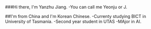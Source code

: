 ###Hi there, I'm Yanzhu Jiang. 
-You can call me Yeonju or J.

##I'm from China and I'm Korean Chinese. 
-Currenty studying BICT in University of Tasmania.
-Second year student in UTAS
-MAjor in AI.

<!---
yeonju626/yeonju626 is a ✨ special ✨ repository because its `README.md` (this file) appears on your GitHub profile.
You can click the Preview link to take a look at your changes.
--->
